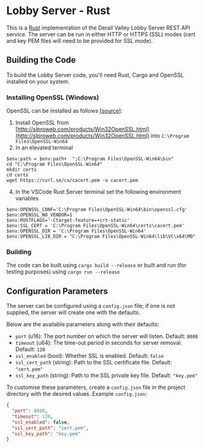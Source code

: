 
# Lobby Server - Rust

This is a [Rust](https://www.rust-lang.org/) implementation of the Derail Valley Lobby Server REST API service. The server can be run in either HTTP or HTTPS (SSL) modes (cert and key PEM files will need to be provided for SSL mode).

## Building the Code

To build the Lobby Server code, you'll need Rust, Cargo and OpenSSL installed on your system.


### Installing OpenSSL (Windows) 
OpenSSL can be installed as follows [[source](https://stackoverflow.com/a/70949736)]:
1. Install OpenSSL from [http://slproweb.com/products/Win32OpenSSL.html](http://slproweb.com/products/Win32OpenSSL.html) into `C:\Program Files\OpenSSL-Win64`
2. In an elevated terminal
```
$env:path = $env:path+  ";C:\Program Files\OpenSSL-Win64\bin" 
cd "C:\Program Files\OpenSSL-Win64"
mkdir certs
cd certs
wget https://curl.se/ca/cacert.pem -o cacert.pem
```
4. In the VSCode Rust Server terminal set the following environment variables
```
$env:OPENSSL_CONF='C:\Program Files\OpenSSL-Win64\bin\openssl.cfg'
$env:OPENSSL_NO_VENDOR=1
$env:RUSTFLAGS='-Ctarget-feature=+crt-static'
$env:SSL_CERT = 'C:\Program Files\OpenSSL-Win64\certs\cacert.pem'
$env:OPENSSL_DIR = 'C:\Program Files\OpenSSL-Win64'
$env:OPENSSL_LIB_DIR = "C:\Program Files\OpenSSL-Win64\lib\VC\x64\MD"
```


### Building
The code can be built using `cargo build --release` or built and run (for testing purposes) using `cargo run --release`

## Configuration Parameters
The server can be configured using a `config.json` file; if one is not supplied, the server will create one with the defaults.

Below are the available parameters along with their defaults:
-   `port` (u16): The port number on which the server will listen. Default: `8080`
-   `timeout` (u64): The time-out period in seconds for server removal. Default: `120`
-   `ssl_enabled` (bool): Whether SSL is enabled. Default: `false`
-   `ssl_cert_path` (string): Path to the SSL certificate file. Default: `"cert.pem"`
-   `ssl_key_path` (string): Path to the SSL private key file. Default: `"key.pem"`

To customise these parameters, create a `config.json` file in the project directory with the desired values.
Example `config.json`:
```json
{
  "port": 8080,
  "timeout": 120,
  "ssl_enabled": false,
  "ssl_cert_path": "cert.pem",
  "ssl_key_path": "key.pem"
}
```

